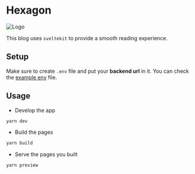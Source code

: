 # Hexagon

![Logo](https://user-images.githubusercontent.com/23079646/175133702-6320ed2b-6bc1-4855-b299-d5048ab3b5af.png)


This blog uses `sveltekit` to provide a smooth reading experience.

## Setup

Make sure to create `.env` file and put your **backend url** in it. You can check the [example env](/.env.example) file.

## Usage

- Develop the app
 
```sh
yarn dev
```

- Build the pages

```sh
yarn build
```

- Serve the pages you built

```sh
yarn preview
```
